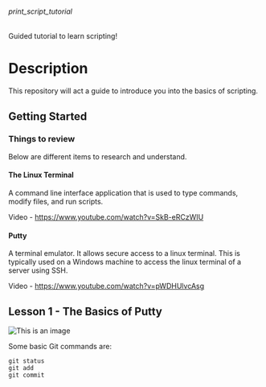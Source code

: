 ###### print_script_tutorial
Guided tutorial to learn scripting!

# Description
This repository will act a guide to introduce you into the basics of scripting. 

## Getting Started
### Things to review 
Below are different items to research and understand. 
#### The Linux Terminal 
A command line interface application that is used to type commands, modify files, and run scripts. 

Video - https://www.youtube.com/watch?v=SkB-eRCzWIU

#### Putty 
A terminal emulator. It allows secure access to a linux terminal. This is typically used on a Windows machine to access the linux terminal of a server using SSH. 

Video -  https://www.youtube.com/watch?v=pWDHUlvcAsg


## Lesson 1 - The Basics of Putty

![This is an image](https://myoctocat.com/assets/images/base-octocat.svg)

Some basic Git commands are:
```
git status
git add
git commit
```

